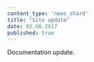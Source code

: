 ```yaml
---
content_type: 'news_shard'
title: "Site update"
date: 02.08.2017
published: true
---
```

Documentation update.